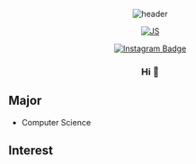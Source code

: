 <div align=center>
 
![header](https://capsule-render.vercel.app/api?type=slice&color=auto&height=300&section=header&text=Jun%20&fontSize=75)

 <div align=center>
 
[![JS](https://img.shields.io/badge/C-F7DF1E?style=flat-square&logo=C&logoColor=green)](https://github.com/rhdqor1/C)

[![Instagram Badge](https://img.shields.io/badge/instagram-FC60A8?style=flat-square&logo=instagram&logoColor=white&link=https://www.instagram.com/one_ho_won/?hl=ko)](https://www.instagram.com/one_ho_won/?hl=ko)
 
 
### Hi 👋
 
<div align=left>

## Major 
* Computer Science

## Interest

